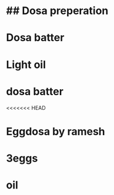 # ## Dosa preperation

# Dosa batter
# Light oil

# dosa batter
<<<<<<< HEAD
# Eggdosa by ramesh
# 3eggs
# oil
